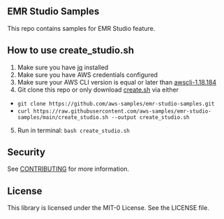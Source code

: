 ## EMR Studio Samples

This repo contains samples for EMR Studio feature.

## How to use create_studio.sh


1. Make sure you have [jq](https://stedolan.github.io/jq/) installed
2. Make sure you have AWS credentials configured
3. Make sure your AWS CLI version is equal or later than [awscli-1.18.184](https://github.com/aws/aws-cli/releases/tag/1.18.184)
4. Git clone this repo or only download [create.sh](https://raw.githubusercontent.com/aws-samples/emr-studio-samples/main/create_studio.sh) via either
 * ```git clone https://github.com/aws-samples/emr-studio-samples.git```
 * ```curl https://raw.githubusercontent.com/aws-samples/emr-studio-samples/main/create_studio.sh --output create_studio.sh```
5. Run in terminal: ```bash create_studio.sh```



## Security

See [CONTRIBUTING](CONTRIBUTING.md#security-issue-notifications) for more information.

## License

This library is licensed under the MIT-0 License. See the LICENSE file.

